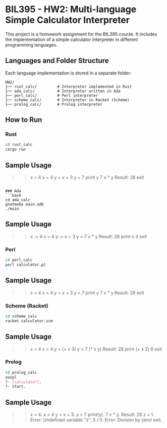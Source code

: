 # BIL395 - HW2: Multi-language Simple Calculator Interpreter

This project is a homework assignment for the BIL395 course. It includes the implementation of a simple calculator interpreter in different programming languages. 

## Languages and Folder Structure

Each language implementation is stored in a separate folder:

```
HW2/
├── rust_calc/         # Interpreter implemented in Rust
├── ada_calc/          # Interpreter written in Ada
├── perl_calc/         # Perl interpreter
├── scheme_calc/       # Interpreter in Racket (Scheme)
├── prolog_calc/       # Prolog interpreter
```


## How to Run

### Rust
```bash
cd rust_calc
cargo run
```

## Sample Usage
>> x = 4
x = 4
>> y = x + 3
y = 7
>> print y
7
>> x * y
Result: 28
>> exit
```

### Ada
```bash
cd ada_calc
gnatmake main.adb
./main
```

## Sample Usage
>> x := 4
x =  4
>> y := x + 3
y =  7
>> x * y
Result:  28
>> print x
 4
>> exit


### Perl
```bash
cd perl_calc
perl calculator.pl
```

## Sample Usage
>> x = 4
x = 4
>> y = x + 3
y = 7
>> print y
7
>> x * y
Result: 28
>> exit


### Scheme (Racket)
```bash
cd scheme_calc
racket calculator.scm
```
## Sample Usage
>> x = 4
x = 4
>> y = (+ x 3)
y = 7
>> (* x y)
Result: 28
>> print (+ x 2)
6
>> exit

### Prolog
```bash
cd prolog_calc
swipl
?- [calculator].
?- start.
```

## Sample Usage
>> x = 4.
x = 4
>> y = x + 3.
y = 7
>> print(y).
7
>> x * y.
Result: 28
>> z + 1.
Error: Undefined variable "z".
>> 3 / 0.
Error: Division by zero!
>> exit.



